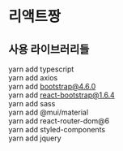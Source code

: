 # 리액트짱

## 사용 라이브러리들

yarn add typescript <br/>
yarn add axios<br/>
yarn add bootstrap@4.6.0<br/>
yarn add react-bootstrap@1.6.4<br/>
yarn add sass<br/>
yarn add @mui/material<br/>
yarn add react-router-dom@6<br/>
yarn add styled-components<br/>
yarn add jquery<br/>
